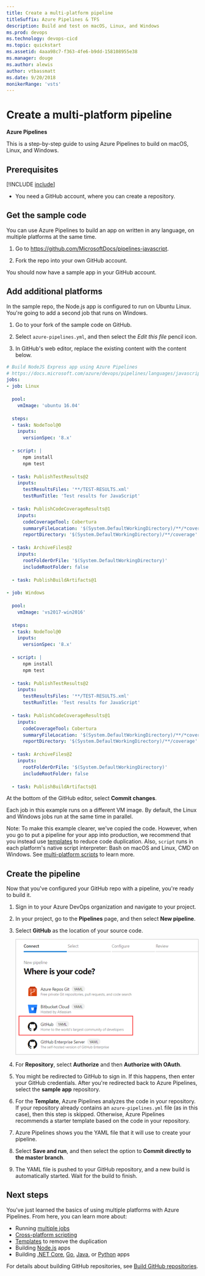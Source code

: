 ```yaml
---
title: Create a multi-platform pipeline
titleSuffix: Azure Pipelines & TFS
description: Build and test on macOS, Linux, and Windows
ms.prod: devops
ms.technology: devops-cicd
ms.topic: quickstart
ms.assetid: 4aaa98c7-f363-4fe6-b9dd-158108955e38
ms.manager: douge
ms.author: alewis
author: vtbassmatt
ms.date: 9/20/2018
monikerRange: 'vsts'
---
```


# Create a multi-platform pipeline

**Azure Pipelines**

This is a step-by-step guide to using Azure Pipelines to build on macOS, Linux, and Windows.

## Prerequisites

[!INCLUDE [include](_shared/ci-cd-prerequisites-vsts.md)]

* You need a GitHub account, where you can create a repository.

## Get the sample code

You can use Azure Pipelines to build an app on written in any language, on multiple platforms at the same time.

1. Go to https://github.com/MicrosoftDocs/pipelines-javascript.

1. Fork the repo into your own GitHub account.

You should now have a sample app in your GitHub account.

## Add additional platforms

In the sample repo, the Node.js app is configured to run on Ubuntu Linux. You're going to add a second job that runs on Windows.

1. Go to your fork of the sample code on GitHub.

1. Select `azure-pipelines.yml`, and then select the _Edit this file_ pencil icon.

1. In GitHub's web editor, replace the existing content with the content below.

```yaml
# Build NodeJS Express app using Azure Pipelines
# https://docs.microsoft.com/azure/devops/pipelines/languages/javascript?view=vsts
jobs:
- job: Linux

  pool:
    vmImage: 'ubuntu 16.04'

  steps:
  - task: NodeTool@0
    inputs:
      versionSpec: '8.x'

  - script: |
      npm install
      npm test

  - task: PublishTestResults@2
    inputs:
      testResultsFiles: '**/TEST-RESULTS.xml'
      testRunTitle: 'Test results for JavaScript'

  - task: PublishCodeCoverageResults@1
    inputs: 
      codeCoverageTool: Cobertura
      summaryFileLocation: '$(System.DefaultWorkingDirectory)/**/*coverage.xml'
      reportDirectory: '$(System.DefaultWorkingDirectory)/**/coverage'

  - task: ArchiveFiles@2
    inputs:
      rootFolderOrFile: '$(System.DefaultWorkingDirectory)'
      includeRootFolder: false

  - task: PublishBuildArtifacts@1

- job: Windows

  pool:
    vmImage: 'vs2017-win2016'

  steps:
  - task: NodeTool@0
    inputs:
      versionSpec: '8.x'

  - script: |
      npm install
      npm test

  - task: PublishTestResults@2
    inputs:
      testResultsFiles: '**/TEST-RESULTS.xml'
      testRunTitle: 'Test results for JavaScript'

  - task: PublishCodeCoverageResults@1
    inputs: 
      codeCoverageTool: Cobertura
      summaryFileLocation: '$(System.DefaultWorkingDirectory)/**/*coverage.xml'
      reportDirectory: '$(System.DefaultWorkingDirectory)/**/coverage'

  - task: ArchiveFiles@2
    inputs:
      rootFolderOrFile: '$(System.DefaultWorkingDirectory)'
      includeRootFolder: false

  - task: PublishBuildArtifacts@1
```

At the bottom of the GitHub editor, select **Commit changes**.

Each job in this example runs on a different VM image.
By default, the Linux and Windows jobs run at the same time in parallel.

Note: To make this example clearer, we've copied the code.
However, when you go to put a pipeline for your app into production, we recommend that you instead use [templates](process/templates.md) to reduce code duplication.
Also, `script` runs in each platform's native script interpreter: Bash on macOS and Linux, CMD on Windows.
See [multi-platform scripts](scripts/cross-platform-scripting.md) to learn more.

## Create the pipeline

Now that you've configured your GitHub repo with a pipeline, you're ready to build it.

1. Sign in to your Azure DevOps organization and navigate to your project.

1. In your project, go to the **Pipelines** page, and then select **New pipeline**.

1. Select **GitHub** as the location of your source code.

   ![Select GitHub](_img/get-started-yaml/new-pipeline.png)

1. For **Repository**, select **Authorize** and then **Authorize with OAuth**. 

1. You might be redirected to GitHub to sign in. If this happens, then enter your GitHub credentials. After you're redirected back to Azure Pipelines, select the **sample app** repository.

1. For the **Template**, Azure Pipelines analyzes the code in your repository. If your repository already contains an `azure-pipelines.yml` file (as in this case), then this step is skipped. Otherwise, Azure Pipelines recommends a starter template based on the code in your repository.

1. Azure Pipelines shows you the YAML file that it will use to create your pipeline.

1. Select **Save and run**, and then select the option to **Commit directly to the master branch**.

1. The YAML file is pushed to your GitHub repository, and a new build is automatically started. Wait for the build to finish.

## Next steps

You've just learned the basics of using multiple platforms with Azure Pipelines. From here, you can learn more about:

* Running [multiple jobs](process/multiple-phases.md?tabs=yaml)
* [Cross-platform scripting](scripts/cross-platform-scripting.md)
* [Templates](process/templates.md) to remove the duplication
* Building [Node.js](languages/javascript.md) apps
* Building [.NET Core](languages/dotnet-core.md), [Go](languages/go.md), [Java](languages/java.md), or [Python](languages/python.md) apps

For details about building GitHub repositories, see [Build GitHub repositories](repos/github.md).
